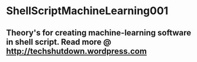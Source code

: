 # ShellScriptMachineLearning001
## Theory's for creating machine-learning software in shell script. Read more @ <a target="blank">http://techshutdown.wordpress.com</a>

